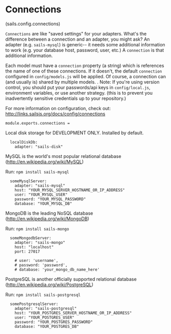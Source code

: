 
Connections
===========
(sails.config.connections)

`Connections` are like "saved settings" for your adapters.  What's the difference between
a connection and an adapter, you might ask?  An adapter (e.g. `sails-mysql`) is generic--
it needs some additional information to work (e.g. your database host, password, user, etc.)
A `connection` is that additional information.

Each model must have a `connection` property (a string) which is references the name of one
of these connections.  If it doesn't, the default `connection` configured in `config/models.js`
will be applied.  Of course, a connection can (and usually is) shared by multiple models.
.
Note: If you're using version control, you should put your passwords/api keys
in `config/local.js`, environment variables, or use another strategy.
(this is to prevent you inadvertently sensitive credentials up to your repository.)

For more information on configuration, check out:
http://links.sailsjs.org/docs/config/connections

    module.exports.connections =

Local disk storage for DEVELOPMENT ONLY. Installed by default.

      localDiskDb:
        adapter: "sails-disk"


MySQL is the world's most popular relational database (http://en.wikipedia.org/wiki/MySQL)

Run: `npm install sails-mysql`

      someMysqlServer:
        adapter: "sails-mysql"
        host: "YOUR_MYSQL_SERVER_HOSTNAME_OR_IP_ADDRESS"
        user: "YOUR_MYSQL_USER"
        password: "YOUR_MYSQL_PASSWORD"
        database: "YOUR_MYSQL_DB"


MongoDB is the leading NoSQL database (http://en.wikipedia.org/wiki/MongoDB)

Run: `npm install sails-mongo`

      someMongodbServer:
        adapter: "sails-mongo"
        host: "localhost"
        port: 27017

        # user: 'username',
        # password: 'password',
        # database: 'your_mongo_db_name_here'

PostgreSQL is another officially supported relational database (http://en.wikipedia.org/wiki/PostgreSQL)

Run: `npm install sails-postgresql`

      somePostgresqlServer:
        adapter: "sails-postgresql"
        host: "YOUR_POSTGRES_SERVER_HOSTNAME_OR_IP_ADDRESS"
        user: "YOUR_POSTGRES_USER"
        password: "YOUR_POSTGRES_PASSWORD"
        database: "YOUR_POSTGRES_DB"
